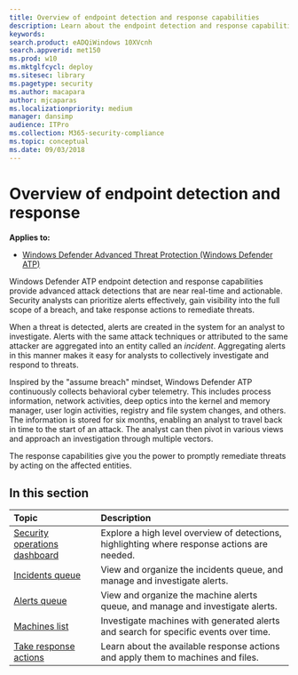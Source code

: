 ```yaml
---
title: Overview of endpoint detection and response capabilities
description: Learn about the endpoint detection and response capabilities in Windows Defender ATP
keywords: 
search.product: eADQiWindows 10XVcnh
search.appverid: met150
ms.prod: w10
ms.mktglfcycl: deploy
ms.sitesec: library
ms.pagetype: security
ms.author: macapara
author: mjcaparas
ms.localizationpriority: medium
manager: dansimp
audience: ITPro
ms.collection: M365-security-compliance 
ms.topic: conceptual
ms.date: 09/03/2018
---
```


# Overview of endpoint detection and response

**Applies to:**

- [Windows Defender Advanced Threat Protection (Windows Defender ATP)](https://go.microsoft.com/fwlink/p/?linkid=2069559)

Windows Defender ATP endpoint detection and response capabilities provide advanced attack detections that are near real-time and actionable. Security analysts can prioritize alerts effectively, gain visibility into the full scope of a breach, and take response actions to remediate threats.

When a threat is detected, alerts are created in the system for an analyst to investigate. Alerts with the same attack techniques or attributed to the same attacker are aggregated into an entity called an _incident_. Aggregating alerts in this manner makes it easy for analysts to collectively investigate and respond to threats.

Inspired by the "assume breach" mindset, Windows Defender ATP continuously collects behavioral cyber telemetry. This includes process information, network activities, deep optics into the kernel and memory manager, user login activities, registry and file system changes, and others. The information is stored for six months, enabling an analyst to travel back in time to the start of an attack. The analyst can then pivot in various views and approach an investigation through multiple vectors.

The response capabilities give you the power to promptly remediate threats by acting on the affected entities.

## In this section

Topic | Description
:---|:---
[Security operations dashboard](security-operations-dashboard-windows-defender-advanced-threat-protection.md) | Explore a high level overview of detections, highlighting where response actions are needed.
[Incidents queue](incidents-queue.md) | View and organize the incidents queue, and manage and investigate alerts.
[Alerts queue](alerts-queue-windows-defender-advanced-threat-protection.md) | View and organize the machine alerts queue, and manage and investigate alerts.
[Machines list](machines-view-overview-windows-defender-advanced-threat-protection.md) | Investigate machines with generated alerts and search for specific events over time.
[Take response actions](response-actions-windows-defender-advanced-threat-protection.md) | Learn about the available response actions and apply them to machines and files.